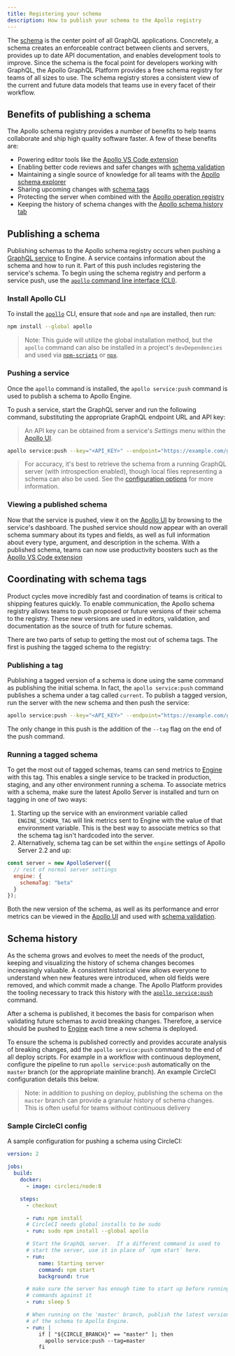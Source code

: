 ```yaml
---
title: Registering your schema
description: How to publish your schema to the Apollo registry
---
```


The [schema](https://www.apollographql.com/docs/tutorial/schema.html) is the center point of all GraphQL applications. Concretely, a schema creates an enforceable contract between clients and servers, provides up to date API documentation, and enables development tools to improve. Since the schema is the focal point for developers working with GraphQL, the Apollo GraphQL Platform provides a free schema registry for teams of all sizes to use. The schema registry stores a consistent view of the current and future data models that teams use in every facet of their workflow.

<h2 id="benefits">Benefits of publishing a schema</h2>

The Apollo schema registry provides a number of benefits to help teams collaborate and ship high quality software faster. A few of these benefits are:

- Powering editor tools like the [Apollo VS Code extension](https://marketplace.visualstudio.com/items?itemName=apollographql.vscode-apollo)
- Enabling better code reviews and safer changes with [schema validation](./schema-validation.html)
- Maintaining a single source of knowledge for all teams with the [Apollo schema explorer](https://engine.apollographql.com)
- Sharing upcoming changes with [schema tags](#schema-tags)
- Protecting the server when combined with the [Apollo operation registry](./operation-registry.html)
- Keeping the history of schema changes with the [Apollo schema history tab](#history)

<h2 id="setup">Publishing a schema</h2>

Publishing schemas to the Apollo schema registry occurs when pushing a [GraphQL service](../resources/graphql-glossary.html#graphql-service) to Engine. A service contains information about the schema and how to run it. Part of this push includes registering the service's schema. To begin using the schema registry and perform a service push, use the [`apollo` command line interface (CLI)](https://npm.im/apollo).

<h3 id="install-apollo-cli">Install Apollo CLI</h3>

To install the [`apollo`](https://npm.im/apollo) CLI, ensure that `node` and `npm` are installed, then run:

```bash
npm install --global apollo
```

> Note: This guide will utilize the global installation method, but the `apollo` command can also be installed in a project's `devDependencies` and used via [`npm-scripts`](https://docs.npmjs.com/misc/scripts) or [`npx`](https://npm.im/npx).

<h3 id="publish">Pushing a service</h3>

Once the `apollo` command is installed, the `apollo service:push` command is used to publish a schema to Apollo Engine.

To push a service, start the GraphQL server and run the following command, substituting the appropriate GraphQL endpoint URL and API key:

> An API key can be obtained from a service's _Settings_ menu within the [Apollo UI](https://engine.apollographql.com/).

```bash
apollo service:push --key="<API_KEY>" --endpoint="https://example.com/graphql"
```

> For accuracy, it's best to retrieve the schema from a running GraphQL server (with introspection enabled), though local files representing a schema can also be used. See the [configuration options](./platform/apollo-config.html) for more information.

<h3 id="viewing-schema">Viewing a published schema</h3>

Now that the service is pushed, view it on the [Apollo UI](https://engine.apollographql.com) by browsing to the service's dashboard. The pushed service should now appear with an overall schema summary about its types and fields, as well as full information about every type, argument, and description in the schema. With a published schema, teams can now use productivity boosters such as the [Apollo VS Code extension](./editor-plugins.html)

<h2 id="schema-tags">Coordinating with schema tags</h2>

Product cycles move incredibly fast and coordination of teams is critical to shipping features quickly. To enable communication, the Apollo schema registry allows teams to push proposed or future versions of their schema to the registry. These new versions are used in editors, validation, and documentation as the source of truth for future schemas.

There are two parts of setup to getting the most out of schema tags. The first is pushing the tagged schema to the registry:

<h3 id="publishing-a-tag">Publishing a tag</h3>

Publishing a tagged version of a schema is done using the same command as publishing the initial schema. In fact, the `apollo service:push` command publishes a schema under a tag called `current`. To publish a tagged version, run the server with the new schema and then push the service:

```bash
apollo service:push --key="<API_KEY>" --endpoint="https://example.com/graphql" --tag=beta
```

The only change in this push is the addition of the `--tag` flag on the end of the push command.

<h3 id="sending-tagged-metrics">Running a tagged schema</h3>

To get the most out of tagged schemas, teams can send metrics to [Engine](https://engine.apollographql.com) with this tag. This enables a single service to be tracked in production, staging, and any other environment running a schema. To associate metrics with a schema, make sure the latest Apollo Server is installed and turn on tagging in one of two ways:

1. Starting up the service with an environment variable called `ENGINE_SCHEMA_TAG` will link metrics sent to Engine with the value of that environment variable. This is the best way to associate metrics so that the schema tag isn't hardcoded into the server.
2. Alternatively, schema tag can be set within the `engine` settings of Apollo Server 2.2 and up:

```js
const server = new ApolloServer({
  // rest of normal server settings
  engine: {
    schemaTag: "beta"
  }
});
```

Both the new version of the schema, as well as its performance and error metrics can be viewed in the [Apollo UI](https://engine.apollographql.com) and used with [schema validation](./schema-validation.html).

<h2 id="history">Schema history</h2>

As the schema grows and evolves to meet the needs of the product, keeping and visualizing the history of schema changes becomes increasingly valuable. A consistent historical view allows everyone to understand when new features were introduced, when old fields were removed, and which commit made a change. The Apollo Platform provides the tooling necessary to track this history with the [`apollo service:push`](#publish) command.

After a schema is published, it becomes the basis for comparison when validating future schemas to avoid breaking changes. Therefore, a service should be pushed to [Engine](https://engine.apollographql.com) each time a new schema is deployed.

To ensure the schema is published correctly and provides accurate analysis of breaking changes, add the `apollo service:push` command to the end of all deploy scripts. For example in a workflow with continuous deployment, configure the pipeline to run `apollo service:push` automatically on the `master` branch (or the appropriate mainline branch). An example CircleCI configuration details this below.

> Note: in addition to pushing on deploy, publishing the schema on the `master` branch can provide a granular history of schema changes. This is often useful for teams without continuous delivery

<h3 id="sample-config">Sample CircleCI config</h3>

A sample configuration for pushing a schema using CircleCI:

```yaml
version: 2

jobs:
  build:
    docker:
      - image: circleci/node:8

    steps:
      - checkout

      - run: npm install
      # CircleCI needs global installs to be sudo
      - run: sudo npm install --global apollo

      # Start the GraphQL server.  If a different command is used to
      # start the server, use it in place of `npm start` here.
      - run:
          name: Starting server
          command: npm start
          background: true

      # make sure the server has enough time to start up before running
      # commands against it
      - run: sleep 5

      # When running on the 'master' branch, publish the latest version
      # of the schema to Apollo Engine.
      - run: |
          if [ "${CIRCLE_BRANCH}" == "master" ]; then
            apollo service:push --tag=master
          fi
```
